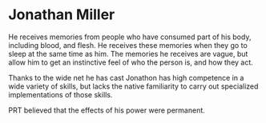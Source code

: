 # Jonathan Miller
He receives memories from people who have consumed part of his body, including blood, and flesh. He receives these memories when they go to sleep at the same time as him. The memories he receives are vague, but allow him to get an instinctive feel of who the person is, and how they act.

Thanks to the wide net he has cast Jonathon has high competence in a wide variety of skills, but lacks the native familiarity to carry out specialized implementations of those skills.

PRT believed that the effects of his power were permanent.
